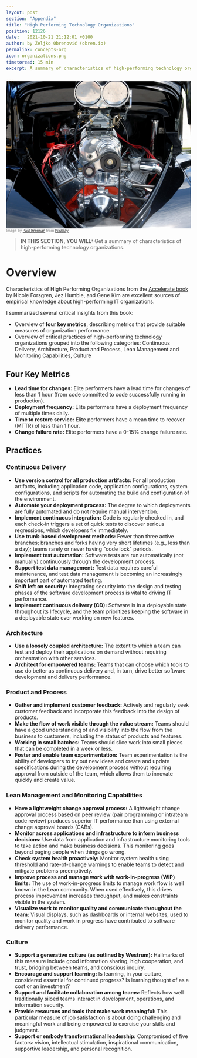 ```yaml
---
layout: post
section: "Appendix"
title: "High Performing Technology Organizations"
position: 12126
date:   2021-10-21 21:12:01 +0100
author: by Željko Obrenović (obren.io)
permalink: concepts-org
icon: organizations.png
timetoread: 15 min
excerpt: A summary of characteristics of high-performing technology organizations.

---
```

<img style="margin-top: -20px; width: 100%; height: 400px; object-fit: cover"
src="assets/images/arch/car-engine-1701029_1280.jpg">
<div style="font-size: 70%; margin-top: -16px; color: grey; margin-bottom: 12px">
Image by <a href="https://pixabay.com/users/paulbr75-2938186/?utm_source=link-attribution&utm_medium=referral&utm_campaign=image&utm_content=1701029">Paul Brennan</a> from <a href="https://pixabay.com//?utm_source=link-attribution&utm_medium=referral&utm_campaign=image&utm_content=1701029">Pixabay</a>
</div>
<style>
    h1 {
        font-size: 210%;
    }
</style>

> **IN THIS SECTION, YOU WILL:** Get a summary of characteristics of high-performing technology organizations.

# Overview 

Characteristics of High Performing Organizations from the [Accelerate book](https://www.oreilly.com/library/view/accelerate/9781457191435/) by Nicole Forsgren, Jez Humble, and Gene Kim are excellent sources of empirical knowledge about high-performing IT organizations.

I summarized several critical insights from this book:

* Overview of **four key metrics**, describing metrics that provide suitable measures of organization performance. 
* Overview of critical practices of high-performing technology organizations grouped into the following categories: Continuous Delivery, Architecture, Product and Process,  Lean Management and Monitoring Capabilities, Culture


## Four Key Metrics
* **Lead time for changes:** Elite performers have a lead time for changes of less than 1 hour (from code committed to code successfully running in production).
* **Deployment frequency:** Elite performers have a deployment frequency of multiple times daily.
* **Time to restore service:** Elite performers have a mean time to recover (MTTR) of less than 1 hour.
* **Change failure rate:** Elite performers have a 0-15% change failure rate.

## Practices

### Continuous Delivery
* **Use version control for all production artifacts:** For all production artifacts, including application code, application configurations, system configurations, and scripts for automating the build and configuration of the environment.
* **Automate your deployment process:** The degree to which deployments are fully automated and do not require manual intervention.
* **Implement continuous integration:** Code is regularly checked in, and each check-in triggers a set of quick tests to discover serious regressions, which developers fix immediately.
* **Use trunk-based development methods:** Fewer than three active branches; branches and forks having very short lifetimes (e.g., less than a day); teams rarely or never having "code lock" periods.
* **Implement test automation:** Software tests are run automatically (not manually) continuously through the development process.
* **Support test data management:** Test data requires careful maintenance, and test data management is becoming an increasingly important part of automated testing.
* **Shift left on security:** Integrating security into the design and testing phases of the software development process is vital to driving IT performance.
* **Implement continuous delivery (CD):** Software is in a deployable state throughout its lifecycle, and the team prioritizes keeping the software in a deployable state over working on new features.

### Architecture
* **Use a loosely coupled architecture:** The extent to which a team can test and deploy their applications on demand without requiring orchestration with other services.
* **Architect for empowered teams:** Teams that can choose which tools to use do better as continuous delivery and, in turn, drive better software development and delivery performance.

### Product and Process
* **Gather and implement customer feedback:** Actively and regularly seek customer feedback and incorporate this feedback into the design of products.
* **Make the flow of work visible through the value stream:** Teams should have a good understanding of and visibility into the flow from the business to customers, including the status of products and features.
* **Working in small batches:** Teams should slice work into small pieces that can be completed in a week or less.
* **Foster and enable team experimentation:** Team experimentation is the ability of developers to try out new ideas and create and update specifications during the development process without requiring approval from outside of the team, which allows them to innovate quickly and create value.


### Lean Management and Monitoring Capabilities
* **Have a lightweight change approval process:** A lightweight change approval process based on peer review (pair programming or intrateam code review) produces superior IT performance than using external change approval boards (CABs).
* **Monitor across applications and infrastructure to inform business decisions:** Use data from application and infrastructure monitoring tools to take action and make business decisions. This monitoring goes beyond paging people when things go wrong.
* **Check system health proactively:** Monitor system health using threshold and rate-of-change warnings to enable teams to detect and mitigate problems preemptively.
* **Improve process and manage work with work-in-progress (WIP) limits:** The use of work-in-progress limits to manage work flow is well known in the Lean community. When used effectively, this drives process improvement increases throughput, and makes constraints visible in the system.
* **Visualize work to monitor quality and communicate throughout the team:** Visual displays, such as dashboards or internal websites, used to monitor quality and work in progress have contributed to software delivery performance.

### Culture
* **Support a generative culture (as outlined by Westrum):** Hallmarks of this measure include good information sharing, high cooperation, and trust, bridging between teams, and conscious inquiry.
* **Encourage and support learning:** Is learning, in your culture, considered essential for continued progress? Is learning thought of as a cost or an investment?
* **Support and facilitate collaboration among teams:** Reflects how well traditionally siloed teams interact in development, operations, and information security.
* **Provide resources and tools that make work meaningful:** This particular measure of job satisfaction is about doing challenging and meaningful work and being empowered to exercise your skills and judgment.
* **Support or embody transformational leadership:** Compromised of five factors: vision, intellectual stimulation, inspirational communication, supportive leadership, and personal recognition.
